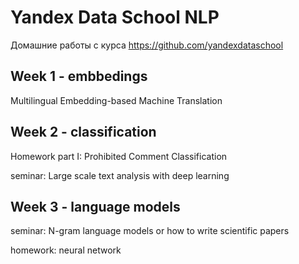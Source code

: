 # Yandex Data School NLP
Домашние работы с курса https://github.com/yandexdataschool

## Week 1 - embbedings
Multilingual Embedding-based Machine Translation 

## Week 2 - classification
Homework part I: Prohibited Comment Classification

seminar: Large scale text analysis with deep learning

## Week 3 - language models
seminar: N-gram language models or how to write scientific papers

homework: neural network
